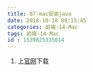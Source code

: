 ```yaml
---
title: 07-mac安装java
date: 2018-10-18 09:15:45
categories: 前端-14-Mac
tags: 前端-14-Mac
id : 1539825335014
---
```

1. 上[官网](https://www.oracle.com/technetwork/java/javase/downloads/jdk11-downloads-5066655.html)下载
